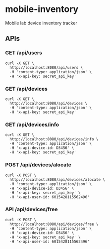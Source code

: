 # mobile-inventory
Mobile lab device inventory tracker


## APIs

### GET /api/users
```
curl -X GET \
  http://localhost:8080/api/users \
  -H 'content-type: application/json' \
  -H 'x-api-key: secret_api_key'
```

### GET /api/devices
```
curl -X GET \
  http://localhost:8080/api/devices \
  -H 'content-type: application/json' \
  -H 'x-api-key: secret_api_key'
```

### GET /api/devices/info
```
curl -X GET \
  http://localhost:8080/api/devices/info \
  -H 'content-type: application/json' \
  -H 'x-api-device-id: D3456' \
  -H 'x-api-key: secret_api_key'
```

### POST /api/devices/alocate 
```
curl -X POST \
  http://localhost:8080/api/devices/alocate \
  -H 'content-type: application/json' \
  -H 'x-api-device-id: D3456' \
  -H 'x-api-key: secret_api_key' \
  -H 'x-api-user-id: 6015428115562496'
```
### API /api/devices/free
```
curl -X POST \
  http://localhost:8080/api/devices/free \
  -H 'content-type: application/json' \
  -H 'x-api-device-id: D3456' \
  -H 'x-api-key: secret_api_key' \
  -H 'x-api-user-id: 6015428115562496'
```
